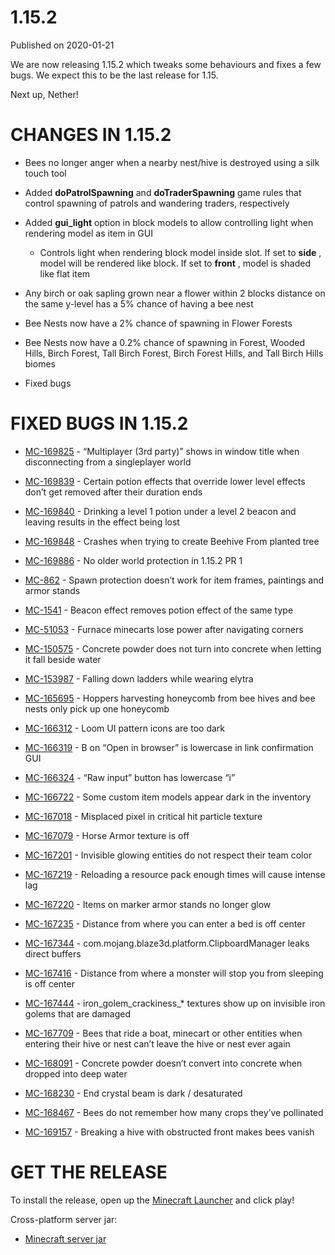 # 1.15.2
Published on 2020-01-21

We are now releasing 1.15.2 which tweaks some behaviours and fixes a few bugs.
We expect this to be the last release for 1.15.

Next up, Nether!  

# CHANGES IN 1.15.2

  * Bees no longer anger when a nearby nest/hive is destroyed using a silk touch tool
  * Added ****doPatrolSpawning**** and ****doTraderSpawning**** game rules that control spawning of patrols and wandering traders, respectively
  * Added ****gui_light**** option in block models to allow controlling light when rendering model as item in GUI  

    * Controls light when rendering block model inside slot. If set to **side** , model will be rendered like block. If set to **front** , model is shaded like flat item

  * Any birch or oak sapling grown near a flower within 2 blocks distance on the same y-level has a 5% chance of having a bee nest
  * Bee Nests now have a 2% chance of spawning in Flower Forests
  * Bee Nests now have a 0.2% chance of spawning in Forest, Wooded Hills, Birch Forest, Tall Birch Forest, Birch Forest Hills, and Tall Birch Hills biomes
  * Fixed bugs

# FIXED BUGS IN 1.15.2

  * [MC-169825](https://bugs.mojang.com/browse/MC-169825) \- “Multiplayer (3rd party)” shows in window title when disconnecting from a singleplayer world  

  * [MC-169839](https://bugs.mojang.com/browse/MC-169839) \- Certain potion effects that override lower level effects don’t get removed after their duration ends
  * [MC-169840](https://bugs.mojang.com/browse/MC-169840) \- Drinking a level 1 potion under a level 2 beacon and leaving results in the effect being lost
  * [MC-169848](https://bugs.mojang.com/browse/MC-169848) \- Crashes when trying to create Beehive From planted tree
  * [MC-169886](https://bugs.mojang.com/browse/MC-169886) \- No older world protection in 1.15.2 PR 1
  * [MC-862](https://bugs.mojang.com/browse/MC-862) \- Spawn protection doesn’t work for item frames, paintings and armor stands
  * [MC-1541](https://bugs.mojang.com/browse/MC-1541) \- Beacon effect removes potion effect of the same type
  * [MC-51053](https://bugs.mojang.com/browse/MC-51053) \- Furnace minecarts lose power after navigating corners
  * [MC-150575](https://bugs.mojang.com/browse/MC-150575) \- Concrete powder does not turn into concrete when letting it fall beside water
  * [MC-153987](https://bugs.mojang.com/browse/MC-153987) \- Falling down ladders while wearing elytra
  * [MC-165695](https://bugs.mojang.com/browse/MC-165695) \- Hoppers harvesting honeycomb from bee hives and bee nests only pick up one honeycomb
  * [MC-166312](https://bugs.mojang.com/browse/MC-166312) \- Loom UI pattern icons are too dark
  * [MC-166319](https://bugs.mojang.com/browse/MC-166319) \- B on “Open in browser” is lowercase in link confirmation GUI
  * [MC-166324](https://bugs.mojang.com/browse/MC-166324) \- “Raw input” button has lowercase “i”
  * [MC-166722](https://bugs.mojang.com/browse/MC-166722) \- Some custom item models appear dark in the inventory
  * [MC-167018](https://bugs.mojang.com/browse/MC-167018) \- Misplaced pixel in critical hit particle texture
  * [MC-167079](https://bugs.mojang.com/browse/MC-167079) \- Horse Armor texture is off
  * [MC-167201](https://bugs.mojang.com/browse/MC-167201) \- Invisible glowing entities do not respect their team color
  * [MC-167219](https://bugs.mojang.com/browse/MC-167219) \- Reloading a resource pack enough times will cause intense lag
  * [MC-167220](https://bugs.mojang.com/browse/MC-167220) \- Items on marker armor stands no longer glow
  * [MC-167235](https://bugs.mojang.com/browse/MC-167235) \- Distance from where you can enter a bed is off center
  * [MC-167344](https://bugs.mojang.com/browse/MC-167344) \- com.mojang.blaze3d.platform.ClipboardManager leaks direct buffers
  * [MC-167416](https://bugs.mojang.com/browse/MC-167416) \- Distance from where a monster will stop you from sleeping is off center
  * [MC-167444](https://bugs.mojang.com/browse/MC-167444) \- iron_golem_crackiness_* textures show up on invisible iron golems that are damaged
  * [MC-167709](https://bugs.mojang.com/browse/MC-167709) \- Bees that ride a boat, minecart or other entities when entering their hive or nest can’t leave the hive or nest ever again
  * [MC-168091](https://bugs.mojang.com/browse/MC-168091) \- Concrete powder doesn’t convert into concrete when dropped into deep water
  * [MC-168230](https://bugs.mojang.com/browse/MC-168230) \- End crystal beam is dark / desaturated
  * [MC-168467](https://bugs.mojang.com/browse/MC-168467) \- Bees do not remember how many crops they’ve pollinated
  * [MC-169157](https://bugs.mojang.com/browse/MC-169157) \- Breaking a hive with obstructed front makes bees vanish

# GET THE RELEASE  

To install the release, open up the [Minecraft
Launcher](https://www.minecraft.net/download) and click play!

Cross-platform server jar:

  * [Minecraft server jar](https://launcher.mojang.com/v1/objects/bb2b6b1aefcd70dfd1892149ac3a215f6c636b07/server.jar)


